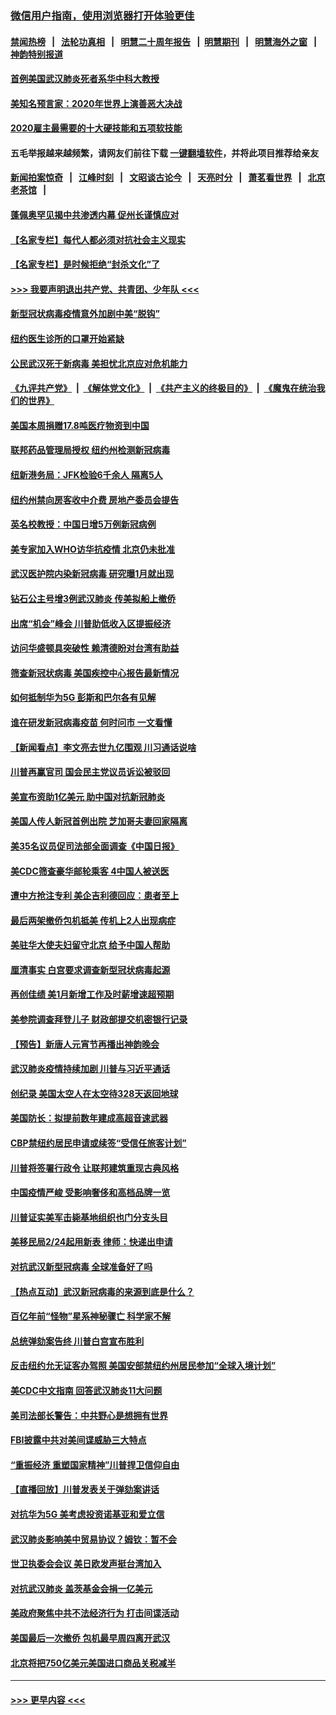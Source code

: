 ### [微信用户指南，使用浏览器打开体验更佳](https://github.com/gfw-breaker/banned-news1/blob/master/indexes/wechat-guide.md?t=0)
#### [禁闻热榜](热点新闻.md?t=0)  &nbsp;&nbsp;|&nbsp;&nbsp; [法轮功真相](https://github.com/gfw-breaker/truth/blob/master/README.md?t=0) &nbsp;&nbsp;|&nbsp;&nbsp; [明慧二十周年报告](https://github.com/gfw-breaker/mh-reports/blob/master/README.md?t=0) &nbsp;&nbsp;|&nbsp;&nbsp;[明慧期刊](https://github.com/gfw-breaker/mh-qikan) &nbsp;&nbsp;|&nbsp;&nbsp; [明慧海外之窗](https://github.com/gfw-breaker/mh-news/blob/master/README.md?t=0) &nbsp;&nbsp;|&nbsp;&nbsp; [神韵特别报道](https://github.com/gfw-breaker/mh-news/blob/master/shenyun.md?t=0)
#### [首例美国武汉肺炎死者系华中科大教授](../pages/nsc412/n11855500.md?t=02100133) 
#### [美知名预言家：2020年世界上演善恶大决战](../pages/nsc412/n11855418.md?t=02100133) 
#### [2020雇主最需要的十大硬技能和五项软技能](../pages/nsc412/n11850953.md?t=02100133) 
#### 五毛举报越来越频繁，请网友们前往下载 [一键翻墙软件](https://github.com/gfw-breaker/ssr-accounts)，并将此项目推荐给亲友
#### [新闻拍案惊奇](https://github.com/gfw-breaker/banned-news1/blob/master/pages/link4.md) &nbsp;&nbsp;|&nbsp;&nbsp; [江峰时刻](https://github.com/gfw-breaker/banned-news1/blob/master/pages/link4.md) &nbsp;&nbsp;|&nbsp;&nbsp; [文昭谈古论今](https://github.com/gfw-breaker/banned-news1/blob/master/pages/link4.md) &nbsp;&nbsp;|&nbsp;&nbsp; [天亮时分](https://github.com/gfw-breaker/banned-news1/blob/master/pages/link4.md) &nbsp;&nbsp;|&nbsp;&nbsp; [萧茗看世界](https://github.com/gfw-breaker/banned-news1/blob/master/pages/link4.md) &nbsp;&nbsp;|&nbsp;&nbsp; [北京老茶馆](https://github.com/gfw-breaker/banned-news1/blob/master/pages/link4.md) &nbsp;&nbsp;|&nbsp;&nbsp; 
#### [蓬佩奥罕见揭中共渗透内幕 促州长谨慎应对](../pages/nsc412/n11854685.md?t=02100133) 
#### [【名家专栏】每代人都必须对抗社会主义现实](../pages/nsc412/n11831412.md?t=02100133) 
#### [【名家专栏】是时候拒绝“封杀文化”了](../pages/nsc412/n11814093.md?t=02100133) 
#### [>>> 我要声明退出共产党、共青团、少年队 <<<](https://github.com/begood0513/goodnews/blob/master/quit/letter.md) 
#### [新型冠状病毒疫情意外加剧中美“脱钩”](../pages/nsc412/n11854475.md?t=02100133) 
#### [纽约医生诊所的口罩开始紧缺](../pages/nsc412/n11853364.md?t=02100133) 
#### [公民武汉死于新病毒 美担忧北京应对危机能力](../pages/nsc412/n11854331.md?t=02100133) 
#### [《九评共产党》](https://github.com/begood0513/9ping.md/blob/master/README.md) &nbsp;|&nbsp; [《解体党文化》](../../../../jtdwh.md/blob/master/README.md)  &nbsp;|&nbsp; [《共产主义的终极目的》](../../../../gczydzjmd.md/blob/master/README.md) &nbsp;|&nbsp; [《魔鬼在统治我们的世界》](../../../../mgztzwmdsj.md/blob/master/README.md) 
#### [美国本周捐赠17.8吨医疗物资到中国](../pages/nsc412/n11854269.md?t=02100133) 
#### [联邦药品管理局授权  纽约州检测新冠病毒](../pages/nsc412/n11853371.md?t=02100133) 
#### [纽新港务局：JFK检验6千余人  隔离5人](../pages/nsc412/n11853366.md?t=02100133) 
#### [纽约州禁向房客收中介费  房地产委员会提告](../pages/nsc412/n11853360.md?t=02100133) 
#### [英名校教授：中国日增5万例新冠病例](../pages/nsc412/n11854174.md?t=02100133) 
#### [美专家加入WHO访华抗疫情 北京仍未批准](../pages/nsc412/n11854043.md?t=02100133) 
#### [武汉医护院内染新冠病毒 研究曝1月就出现](../pages/nsc412/n11852928.md?t=02100133) 
#### [钻石公主号增3例武汉肺炎 传美拟船上撤侨](../pages/nsc412/n11853240.md?t=02100133) 
#### [出席“机会”峰会 川普助低收入区提振经济](../pages/nsc412/n11853232.md?t=02100133) 
#### [访问华盛顿具突破性 赖清德盼对台湾有助益](../pages/nsc412/n11853129.md?t=02100133) 
#### [筛查新冠状病毒 美国疾控中心报告最新情况](../pages/nsc412/n11853070.md?t=02100133) 
#### [如何抵制华为5G 彭斯和巴尔各有见解](../pages/nsc412/n11852535.md?t=02100133) 
#### [谁在研发新冠病毒疫苗 何时问市 一文看懂](../pages/nsc412/n11852840.md?t=02100133) 
#### [【新闻看点】李文亮去世九亿围观 川习通话说啥](../pages/nsc412/n11852360.md?t=02100133) 
#### [川普再赢官司 国会民主党议员诉讼被驳回](../pages/nsc412/n11852287.md?t=02100133) 
#### [美宣布资助1亿美元 助中国对抗新冠肺炎](../pages/nsc412/n11852531.md?t=02100133) 
#### [美国人传人新冠首例出院 芝加哥夫妻回家隔离](../pages/nsc412/n11852452.md?t=02100133) 
#### [美35名议员促司法部全面调查《中国日报》](../pages/nsc412/n11852435.md?t=02100133) 
#### [美CDC筛查豪华邮轮乘客 4中国人被送医](../pages/nsc412/n11852085.md?t=02100133) 
#### [遭中方抢注专利 美企吉利德回应：患者至上](../pages/nsc412/n11852037.md?t=02100133) 
#### [最后两架撤侨包机抵美 传机上2人出现病症](../pages/nsc412/n11852173.md?t=02100133) 
#### [美驻华大使夫妇留守北京 给予中国人帮助](../pages/nsc412/n11852165.md?t=02100133) 
#### [厘清事实 白宫要求调查新型冠状病毒起源](../pages/nsc412/n11852106.md?t=02100133) 
#### [再创佳绩 美1月新增工作及时薪增速超预期](../pages/nsc412/n11852174.md?t=02100133) 
#### [美参院调查拜登儿子 财政部提交机密银行记录](../pages/nsc412/n11851808.md?t=02100133) 
#### [【预告】新唐人元宵节再播出神韵晚会](../pages/nsc412/n11843192.md?t=02100133) 
#### [武汉肺炎疫情持续加剧 川普与习近平通话](../pages/nsc412/n11851613.md?t=02100133) 
#### [创纪录 美国太空人在太空待328天返回地球](../pages/nsc412/n11851266.md?t=02100133) 
#### [美国防长：拟提前数年建成高超音速武器](../pages/nsc412/n11850959.md?t=02100133) 
#### [CBP禁纽约居民申请或续签“受信任旅客计划”](../pages/nsc412/n11850857.md?t=02100133) 
#### [川普将签署行政令 让联邦建筑重现古典风格](../pages/nsc412/n11850654.md?t=02100133) 
#### [中国疫情严峻 受影响奢侈和高档品牌一览](../pages/nsc412/n11850319.md?t=02100133) 
#### [川普证实美军击毙基地组织也门分支头目](../pages/nsc412/n11850383.md?t=02100133) 
#### [美移民局2/24起用新表 律师：快递出申请](../pages/nsc412/n11848220.md?t=02100133) 
#### [对抗武汉新型冠病毒 全球准备好了吗](../pages/nsc412/n11850142.md?t=02100133) 
#### [【热点互动】武汉新冠病毒的来源到底是什么？](../pages/nsc412/n11849749.md?t=02100133) 
#### [百亿年前“怪物”星系神秘骤亡 科学家不解](../pages/nsc412/n11849863.md?t=02100133) 
#### [总统弹劾案告终 川普白宫宣布胜利](../pages/nsc412/n11849985.md?t=02100133) 
#### [反击纽约允无证客办驾照  美国安部禁纽约州居民参加“全球入境计划”](../pages/nsc412/n11849828.md?t=02100133) 
#### [美CDC中文指南 回答武汉肺炎11大问题](../pages/nsc412/n11849703.md?t=02100133) 
#### [美司法部长警告：中共野心是想拥有世界](../pages/nsc412/n11849769.md?t=02100133) 
#### [FBI披露中共对美间谍威胁三大特点](../pages/nsc412/n11849700.md?t=02100133) 
#### [“重振经济 重塑国家精神”川普捍卫信仰自由](../pages/nsc412/n11849641.md?t=02100133) 
#### [【直播回放】川普发表关于弹劾案讲话](../pages/nsc412/n11849472.md?t=02100133) 
#### [对抗华为5G 美考虑投资诺基亚和爱立信](../pages/nsc412/n11849510.md?t=02100133) 
#### [武汉肺炎影响美中贸易协议？姆钦：暂不会](../pages/nsc412/n11849497.md?t=02100133) 
#### [世卫执委会会议 美日欧发声挺台湾加入](../pages/nsc412/n11849433.md?t=02100133) 
#### [对抗武汉肺炎 盖茨基金会捐一亿美元](../pages/nsc412/n11848953.md?t=02100133) 
#### [美政府聚焦中共不法经济行为 打击间谍活动](../pages/nsc412/n11849322.md?t=02100133) 
#### [美国最后一次撤侨 包机最早周四离开武汉](../pages/nsc412/n11849395.md?t=02100133) 
#### [北京将把750亿美元美国进口商品关税减半](../pages/nsc412/n11848896.md?t=02100133) 

----
#### [ >>> 更早内容 <<< ](../indexes/nsc412-earlier.md)
